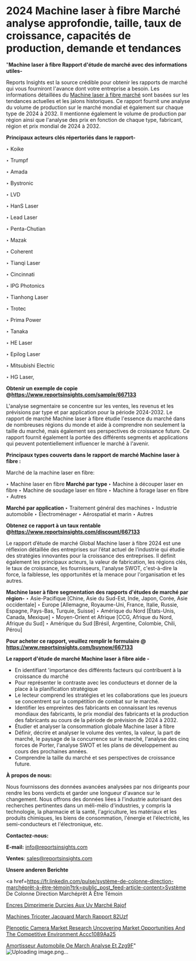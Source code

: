 # 2024 Machine laser à fibre Marché analyse approfondie, taille, taux de croissance, capacités de production, demande et tendances

"<strong>Machine laser à fibre Rapport d'étude de marché avec des informations utiles-</strong>

Reports Insights est la source crédible pour obtenir les rapports de marché qui vous fourniront l'avance dont votre entreprise a besoin. Les informations détaillées du <a href=https://www.reportsinsights.com/sample/667133>Machine laser à fibre marché</a> sont basées sur les tendances actuelles et les jalons historiques. Ce rapport fournit une analyse du volume de production sur le marché mondial et également sur chaque type de 2024 à 2032. Il mentionne également le volume de production par région ainsi que l'analyse des prix en fonction de chaque type, fabricant, région et prix mondial de 2024 à 2032.

<b>Principaux acteurs clés répertoriés dans le rapport-</b>

‣ Koike

‣ Trumpf

‣ Amada

‣ Bystronic

‣ LVD

‣ HanS Laser

‣ Lead Laser

‣ Penta-Chutian

‣ Mazak

‣ Coherent

‣ Tianqi Laser

‣ Cincinnati

‣ IPG Photonics

‣ Tianhong Laser

‣ Trotec

‣ Prima Power

‣ Tanaka

‣ HE Laser

‣ Epilog Laser

‣ Mitsubishi Electric

‣ HG Laser,

<strong><b>Obtenir un exemple de copie @</b></strong><a href=https://www.reportsinsights.com/sample/667133><strong><b>https://www.reportsinsights.com/sample/667133</b></strong></a>

L'analyse segmentaire se concentre sur les ventes, les revenus et les prévisions par type et par application pour la période 2024-2032. Le rapport de marché Machine laser à fibre étudie l'essence du marché dans de nombreuses régions du monde et aide à comprendre non seulement la taille du marché, mais également ses perspectives de croissance future. Ce rapport fournit également la portée des différents segments et applications qui peuvent potentiellement influencer le marché à l'avenir.

<strong>Principaux types couverts dans le rapport de marché Machine laser à fibre :</strong>

Marché de la machine laser en fibre:

‣  Machine laser en fibre <strong> Marché <strong> par type </strong> </strong>
‣ Machine à découper laser en fibre
‣ Machine de soudage laser en fibre
‣ Machine à forage laser en fibre
‣ Autres

<strong>Marché par application </strong>
‣ Traitement général des machines
‣ Industrie automobile
‣ Électroménager
‣ Aérospatial et marin
‣ Autres

<strong><b>Obtenez ce rapport à un taux rentable @</b></strong><a href=https://www.reportsinsights.com/discount/667133><strong><b>https://www.reportsinsights.com/discount/667133</b></strong></a>

Le rapport d’étude de marché Global Machine laser à fibre 2024 est une réflexion détaillée des entreprises sur l’état actuel de l’industrie qui étudie des stratégies innovantes pour la croissance des entreprises. Il définit également les principaux acteurs, la valeur de fabrication, les régions clés, le taux de croissance, les fournisseurs, l'analyse SWOT, c'est-à-dire la force, la faiblesse, les opportunités et la menace pour l'organisation et les autres.

<strong>Machine laser à fibre segmentation des rapports d'études de marché par région-</strong>
‣ Asie-Pacifique [Chine, Asie du Sud-Est, Inde, Japon, Corée, Asie occidentale]
‣ Europe [Allemagne, Royaume-Uni, France, Italie, Russie, Espagne, Pays-Bas, Turquie, Suisse]
‣ Amérique du Nord [États-Unis, Canada, Mexique]
‣ Moyen-Orient et Afrique [CCG, Afrique du Nord, Afrique du Sud]
‣ Amérique du Sud [Brésil, Argentine, Colombie, Chili, Pérou]

<strong>Pour acheter ce rapport, veuillez remplir le formulaire @   <a href=https://www.reportsinsights.com/buynow/667133>https://www.reportsinsights.com/buynow/667133</a></strong>

<strong>Le rapport d'étude de marché Machine laser à fibre aide -</strong>
<ul>
  <li>En identifiant 'importance des différents facteurs qui contribuent à la croissance du marché</li>
  <li>Pour représenter le contraste avec les conducteurs et donner de la place à la planification stratégique</li>
  <li>Le lecteur comprend les stratégies et les collaborations que les joueurs se concentrent sur la compétition de combat sur le marché.</li>
  <li>Identifier les empreintes des fabricants en connaissant les revenus mondiaux des fabricants, le prix mondial des fabricants et la production des fabricants au cours de la période de prévision de 2024 à 2032.</li>
  <li>Étudier et analyser la consommation globale Machine laser à fibre</li>
  <li>Définir, décrire et analyser le volume des ventes, la valeur, la part de marché, le paysage de la concurrence sur le marché, l'analyse des cinq forces de Porter, l'analyse SWOT et les plans de développement au cours des prochaines années.</li>
  <li>Comprendre la taille du marché et ses perspectives de croissance future.</li>
</ul>
<strong>À propos de nous:</strong>

Nous fournissons des données avancées analysées par nos dirigeants pour rendre les bons verdicts et garder une longueur d'avance sur le changement. Nous offrons des données liées à l'industrie autorisant des recherches pertinentes dans un méli-mélo d'industries, y compris la technologie, la pharmacie et la santé, l'agriculture, les matériaux et les produits chimiques, les biens de consommation, l'énergie et l'électricité, les semi-conducteurs et l'électronique, etc.

<strong>Contactez-nous:</strong>

<strong>E-mail:</strong> <a href=mailto:info@reportsinsights.com>info@reportsinsights.com</a>

<strong>Ventes</strong>: <a href=mailto:sales@reportsinsights.com>sales@reportsinsights.com</a>

<strong>Unsere anderen Berichte</strong>

<a href=https://fr.linkedin.com/pulse/système-de-colonne-direction-marchéprêt-à-être-témoin?trk=public_post_feed-article-content>Système De Colonne Direction Marchéprêt À Être Témoin</a>

<a href=https://fr.linkedin.com/pulse/encres-dimprimerie-durcies-aux-uv-marché-rajof/>Encres Dimprimerie Durcies Aux Uv Marché Rajof</a>

<a href=https://www.linkedin.com/pulse/machines-%C3%A0-tricoter-jacquard-march%C3%A9-rapport-82uzf/>Machines  Tricoter Jacquard March Rapport 82Uzf</a>

<a href=https://medium.com/@jadhaosuchit578/plenoptic-camera-market-research-uncovering-market-opportunities-and-the-competitive-environment-accc1089aa25>Plenoptic Camera Market Research Uncovering Market Opportunities And The Competitive Environment Accc1089Aa25</a>

<a href=https://www.linkedin.com/pulse/amortisseur-automobile-oe-march%C3%A9-analyse-et-zzg9f/>Amortisseur Automobile Oe March Analyse Et Zzg9F</a>"
![Uploading image.png…]()
